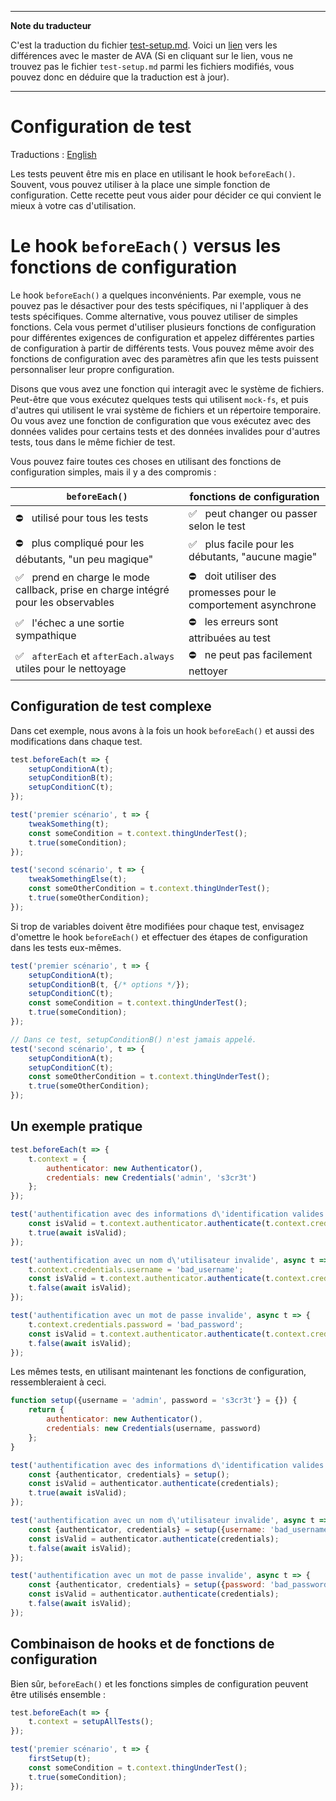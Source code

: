 ___
**Note du traducteur**

C'est la traduction du fichier [test-setup.md](https://github.com/avajs/ava/blob/master/docs/recipes/es-modules.md). Voici un [lien](https://github.com/avajs/ava/compare/0948d87a79ac6f91afa5766a45dee212e511b6f9...master#diff-68fa5258df1d0b29e70b94f0d08b9f28) vers les différences avec le master de AVA (Si en cliquant sur le lien, vous ne trouvez pas le fichier `test-setup.md` parmi les fichiers modifiés, vous pouvez donc en déduire que la traduction est à jour).
___
# Configuration de test

Traductions : [English](https://github.com/avajs/ava/blob/master/docs/recipes/test-setup.md)

Les tests peuvent être mis en place en utilisant le hook `beforeEach()`. Souvent, vous pouvez utiliser  à la place une simple fonction de configuration. Cette recette peut vous aider pour décider ce qui convient le mieux à votre cas d'utilisation.

# Le hook `beforeEach()` versus les fonctions de configuration

Le hook `beforeEach()` a quelques inconvénients. Par exemple, vous ne pouvez pas le désactiver pour des tests spécifiques, ni l'appliquer à des tests spécifiques. Comme alternative, vous pouvez utiliser de simples fonctions. Cela vous permet d'utiliser plusieurs fonctions de configuration pour différentes exigences de configuration et appelez différentes parties de configuration à partir de différents tests. Vous pouvez même avoir des fonctions de configuration avec des paramètres afin que les tests puissent personnaliser leur propre configuration.

Disons que vous avez une fonction qui interagit avec le système de fichiers. Peut-être que vous exécutez quelques tests qui utilisent `mock-fs`, et puis d'autres qui utilisent le vrai système de fichiers et un répertoire temporaire. Ou vous avez une fonction de configuration que vous exécutez avec des données valides pour certains tests et des données invalides pour d'autres tests, tous dans le même fichier de test.

Vous pouvez faire toutes ces choses en utilisant des fonctions de configuration simples, mais il y a des compromis :

|`beforeEach()`| fonctions de configuration
|---|---
| ⛔️ &nbsp; utilisé pour tous les tests| ✅ &nbsp; peut changer ou passer selon le test
| ⛔️ &nbsp; plus compliqué pour les débutants, "un peu magique"| ✅ &nbsp; plus facile pour les débutants, "aucune magie"
| ✅ &nbsp; prend en charge le mode callback, prise en charge intégré pour les observables| ⛔️ &nbsp; doit utiliser des promesses pour le comportement asynchrone
| ✅ &nbsp; l'échec a une sortie sympathique| ⛔️ &nbsp; les erreurs sont attribuées au test
| ✅ &nbsp; `afterEach` et `afterEach.always` utiles pour le nettoyage| ⛔️ &nbsp; ne peut pas facilement nettoyer

## Configuration de test complexe

Dans cet exemple, nous avons à la fois un hook `beforeEach()` et aussi des modifications dans chaque test.

```js
test.beforeEach(t => {
	setupConditionA(t);
	setupConditionB(t);
	setupConditionC(t);
});

test('premier scénario', t => {
	tweakSomething(t);
	const someCondition = t.context.thingUnderTest();
	t.true(someCondition);
});

test('second scénario', t => {
	tweakSomethingElse(t);
	const someOtherCondition = t.context.thingUnderTest();
	t.true(someOtherCondition);
});
```

Si trop de variables doivent être modifiées pour chaque test, envisagez d'omettre le hook `beforeEach()` et effectuer des étapes de configuration dans les tests eux-mêmes.

```js
test('premier scénario', t => {
	setupConditionA(t);
	setupConditionB(t, {/* options */});
	setupConditionC(t);
	const someCondition = t.context.thingUnderTest();
	t.true(someCondition);
});

// Dans ce test, setupConditionB() n'est jamais appelé.
test('second scénario', t => {
	setupConditionA(t);
	setupConditionC(t);
	const someOtherCondition = t.context.thingUnderTest();
	t.true(someOtherCondition);
});
```

## Un exemple pratique

```js
test.beforeEach(t => {
	t.context = {
		authenticator: new Authenticator(),
		credentials: new Credentials('admin', 's3cr3t')
	};
});

test('authentification avec des informations d\'identification valides', async t => {
	const isValid = t.context.authenticator.authenticate(t.context.credentials);
	t.true(await isValid);
});

test('authentification avec un nom d\'utilisateur invalide', async t => {
	t.context.credentials.username = 'bad_username';
	const isValid = t.context.authenticator.authenticate(t.context.credentials);
	t.false(await isValid);
});

test('authentification avec un mot de passe invalide', async t => {
	t.context.credentials.password = 'bad_password';
	const isValid = t.context.authenticator.authenticate(t.context.credentials);
	t.false(await isValid);
});
```

Les mêmes tests, en utilisant maintenant les fonctions de configuration, ressembleraient à ceci.

```js
function setup({username = 'admin', password = 's3cr3t'} = {}) {
	return {
		authenticator: new Authenticator(),
		credentials: new Credentials(username, password)
	};
}

test('authentification avec des informations d\'identification valides', async t => {
	const {authenticator, credentials} = setup();
	const isValid = authenticator.authenticate(credentials);
	t.true(await isValid);
});

test('authentification avec un nom d\'utilisateur invalide', async t => {
	const {authenticator, credentials} = setup({username: 'bad_username'});
	const isValid = authenticator.authenticate(credentials);
	t.false(await isValid);
});

test('authentification avec un mot de passe invalide', async t => {
	const {authenticator, credentials} = setup({password: 'bad_password'});
	const isValid = authenticator.authenticate(credentials);
	t.false(await isValid);
});
```

## Combinaison de hooks et de fonctions de configuration

Bien sûr, `beforeEach()` et les fonctions simples de configuration peuvent être utilisés ensemble :

```js
test.beforeEach(t => {
	t.context = setupAllTests();
});

test('premier scénario', t => {
	firstSetup(t);
	const someCondition = t.context.thingUnderTest();
	t.true(someCondition);
});
```
